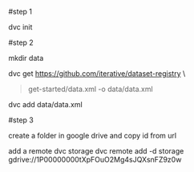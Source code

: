 #step 1

dvc init

#step 2

mkdir data

dvc get https://github.com/iterative/dataset-registry \
> get-started/data.xml -o data/data.xml

dvc add data/data.xml

#step 3

create a folder in google drive and copy id from url

add a remote dvc storage
dvc remote add -d storage gdrive://1P00000000tXpFOuO2Mg4sJQXsnFZ9z0w
